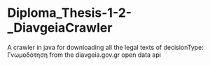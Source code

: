 # Diploma_Thesis-1-2-_DiavgeiaCrawler
A crawler in java for downloading all the legal texts of decisionType: Γνωμοδότηση from the diavgeia.gov.gr open data api

